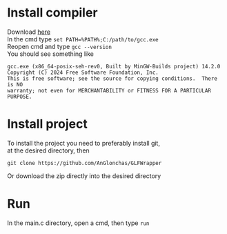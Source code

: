 # Install compiler
Download [here](https://github.com/niXman/mingw-builds-binaries/releases/download/14.2.0-rt_v12-rev1/x86_64-14.2.0-release-win32-seh-msvcrt-rt_v12-rev1.7z) \
In the cmd type `set PATH=%PATH%;C:/path/to/gcc.exe` \
Reopen cmd and type `gcc --version` \
You should see something like 
```
gcc.exe (x86_64-posix-seh-rev0, Built by MinGW-Builds project) 14.2.0
Copyright (C) 2024 Free Software Foundation, Inc.
This is free software; see the source for copying conditions.  There is NO
warranty; not even for MERCHANTABILITY or FITNESS FOR A PARTICULAR PURPOSE.
```

# Install project
To install the project you need to preferably install git, \
at the desired directory, then 
```
git clone https://github.com/AnGlonchas/GLFWrapper
```
Or download the zip directly into the desired directory 

# Run
In the main.c directory, open a cmd, then type `run` 
